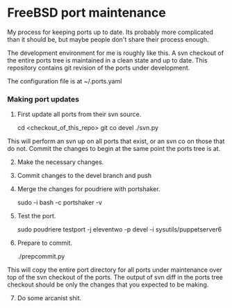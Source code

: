 # FreeBSD port maintenance

My process for keeping ports up to date.  Its probably more complicated than it
should be, but maybe people don't share their process enough.

The development environment for me is roughly like this.  A svn checkout of the entire ports tree is maintained in a clean state and up to date.  This repository contains git revision of the ports under development.

The configuration file is at ~/.ports.yaml

### Making port updates

1. First update all ports from their svn source.

    cd <checkout_of_this_repo>
    git co devel
    ./svn.py

This will perform an svn up on all ports that exist, or an svn co on those that
do not.  Commit the changes to begin at the same point the ports tree is at.

2. Make the necessary changes.

3. Commit changes to the devel branch and push

4. Merge the changes for poudriere with portshaker.

    sudo -i bash -c portshaker -v

5. Test the port.

    sudo poudriere testport -j eleventwo -p devel -i sysutils/puppetserver6

6. Prepare to commit.

    ./prepcommit.py

This will copy the entire port directory for all ports under maintenance over top of the svn checkout of the ports.  The output of svn diff in the ports tree checkout should be only the changes that you expected to be making.

7. Do some arcanist shit.

